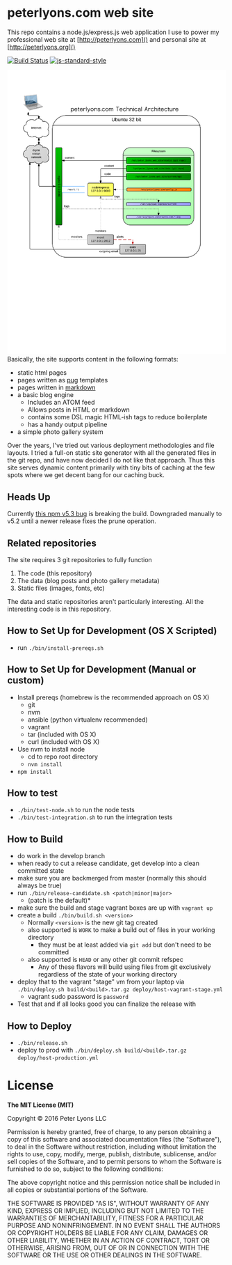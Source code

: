 # peterlyons.com web site

This repo contains a node.js/express.js web application I use to power my professional web site at [http://peterlyons.com]() and personal site at [http://peterlyons.org]()

[![Build Status](https://semaphoreci.com/api/v1/focusaurus/peterlyons-com/branches/develop/badge.svg)](https://semaphoreci.com/focusaurus/peterlyons-com)
[![js-standard-style](https://img.shields.io/badge/code%20style-standard-brightgreen.svg)](http://standardjs.com/)

![Technical Architecture Diagram](doc/peterlyons.com_technical_architecture_2014-12-21.png)
Basically, the site supports content in the following formats:

 - static html pages
 - pages written as [pug](https://pugjs.org) templates
 - pages written in [markdown](http://daringfireball.net/projects/markdown/)
 - a basic blog engine
   - Includes an ATOM feed
   - Allows posts in HTML or markdown
   - contains some DSL magic HTML-ish tags to reduce boilerplate
   - has a handy output pipeline
 - a simple photo gallery system

Over the years, I've tried out various deployment methodologies and file layouts. I tried a full-on static site generator with all the generated files in the git repo, and have now decided I do not like that approach. Thus this site serves dynamic content primarily with tiny bits of caching at the few spots where we get decent bang for our caching buck.

## Heads Up

Currently [this npm v5.3 bug](https://github.com/npm/npm/issues/17781) is breaking the build. Downgraded manually to v5.2 until a newer release fixes the prune operation.

## Related repositories

The site requires 3 git repositories to fully function

1. The code (this repository)
2. The data (blog posts and photo gallery metadata)
3. Static files (images, fonts, etc)

The data and static repositories aren't particularly interesting. All the interesting code is in this repository.

## How to Set Up for Development (OS X Scripted)

- run `./bin/install-prereqs.sh`

## How to Set Up for Development (Manual or custom)

- Install prereqs (homebrew is the recommended approach on OS X)
  - git
  - nvm
  - ansible (python virtualenv recommended)
  - vagrant
  - tar (included with OS X)
  - curl (included with OS X)
- Use nvm to install node
  - cd to repo root directory
  - `nvm install`
- `npm install`

## How to test

- `./bin/test-node.sh` to run the node tests
- `./bin/test-integration.sh` to run the integration tests

## How to Build

- do work in the develop branch
- when ready to cut a release candidate, get develop into a clean committed state
- make sure you are backmerged from master (normally this should always be true)
- run `./bin/release-candidate.sh <patch|minor|major>`
  - (patch is the default)*
- make sure the build and stage vagrant boxes are up with `vagrant up`
- create a build `./bin/build.sh <version>`
  - Normally `<version>` is the new git tag created
  - also supported is `WORK` to make a build out of files in your working directory
     - they must be at least added via `git add` but don't need to be committed
   - also supported is `HEAD` or any other git commit refspec
     - Any of these flavors will build using files from git exclusively regardless of the state of your working directory
- deploy that to the vagrant "stage" vm from your laptop via `./bin/deploy.sh build/<build>.tar.gz deploy/host-vagrant-stage.yml`
  - vagrant sudo password is `password`
- Test that and if all looks good you can finalize the release with

## How to Deploy

- `./bin/release.sh`
- deploy to prod with `./bin/deploy.sh build/<build>.tar.gz deploy/host-production.yml`

# License

**The MIT License (MIT)**

Copyright © 2016 Peter Lyons LLC

Permission is hereby granted, free of charge, to any person obtaining a copy of this software and associated documentation files (the "Software"), to deal in the Software without restriction, including without limitation the rights to use, copy, modify, merge, publish, distribute, sublicense, and/or sell copies of the Software, and to permit persons to whom the Software is furnished to do so, subject to the following conditions:

The above copyright notice and this permission notice shall be included in all copies or substantial portions of the Software.

THE SOFTWARE IS PROVIDED "AS IS", WITHOUT WARRANTY OF ANY KIND, EXPRESS OR IMPLIED, INCLUDING BUT NOT LIMITED TO THE WARRANTIES OF MERCHANTABILITY, FITNESS FOR A PARTICULAR PURPOSE AND NONINFRINGEMENT. IN NO EVENT SHALL THE AUTHORS OR COPYRIGHT HOLDERS BE LIABLE FOR ANY CLAIM, DAMAGES OR OTHER LIABILITY, WHETHER IN AN ACTION OF CONTRACT, TORT OR OTHERWISE, ARISING FROM, OUT OF OR IN CONNECTION WITH THE SOFTWARE OR THE USE OR OTHER DEALINGS IN THE SOFTWARE.
